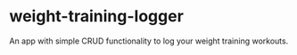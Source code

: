 # weight-training-logger
An app with simple CRUD functionality to log your weight training workouts.
